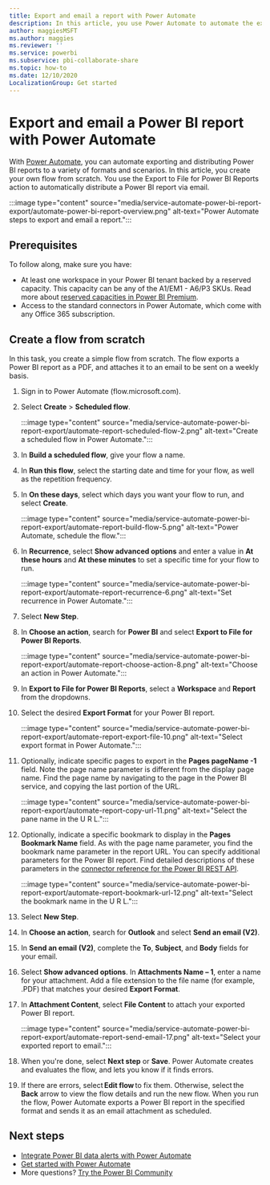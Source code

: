 ```yaml
---
title: Export and email a report with Power Automate
description: In this article, you use Power Automate to automate the export and distribution of Power BI reports in a variety of supported formats and scenarios.  
author: maggiesMSFT
ms.author: maggies
ms.reviewer: ''
ms.service: powerbi
ms.subservice: pbi-collaborate-share
ms.topic: how-to
ms.date: 12/10/2020
LocalizationGroup: Get started
---
```

# Export and email a Power BI report with Power Automate

With [Power Automate](/power-automate/getting-started), you can automate exporting and distributing Power BI reports to a variety of formats and scenarios. In this article, you create your own flow from scratch. You use the Export to File for Power BI Reports action to automatically distribute a Power BI report via email.

:::image type="content" source="media/service-automate-power-bi-report-export/automate-power-bi-report-overview.png" alt-text="Power Automate steps to export and email a report.":::

## Prerequisites  

To follow along, make sure you have:

- At least one workspace in your Power BI tenant backed by a reserved capacity. This capacity can be any of the A1/EM1 - A6/P3 SKUs. Read more about [reserved capacities in Power BI Premium](../admin/service-premium-what-is.md).
- Access to the standard connectors in Power Automate, which come with any Office 365 subscription.

## Create a flow from scratch 

In this task, you create a simple flow from scratch. The flow exports a Power BI report as a PDF, and attaches it to an email to be sent on a weekly basis.  

1. Sign in to Power Automate (flow.microsoft.com).
2. Select **Create** > **Scheduled flow**. 

    :::image type="content" source="media/service-automate-power-bi-report-export/automate-report-scheduled-flow-2.png" alt-text="Create a scheduled flow in Power Automate.":::

3. In **Build a scheduled flow**, give your flow a name. 
4. In **Run this flow**, select the starting date and time for your flow, as well as the repetition frequency.
5. In **On these days**, select which days you want your flow to run, and select **Create**.

    :::image type="content" source="media/service-automate-power-bi-report-export/automate-report-build-flow-5.png" alt-text="Power Automate, schedule the flow.":::

6. In **Recurrence**, select **Show advanced options** and enter a value in **At these hours** and **At these minutes** to set a specific time for your flow to run.
 
    :::image type="content" source="media/service-automate-power-bi-report-export/automate-report-recurrence-6.png" alt-text="Set recurrence in Power Automate.":::

7. Select **New Step**.
8. In **Choose an action**, search for **Power BI** and select **Export to File for Power BI Reports**.
 
    :::image type="content" source="media/service-automate-power-bi-report-export/automate-report-choose-action-8.png" alt-text="Choose an action in Power Automate.":::

9. In **Export to File for Power BI Reports**, select a **Workspace** and **Report** from the dropdowns.
10. Select the desired **Export Format** for your Power BI report.
 
    :::image type="content" source="media/service-automate-power-bi-report-export/automate-report-export-file-10.png" alt-text="Select export format in Power Automate.":::

11. Optionally, indicate specific pages to export in the **Pages pageName -1** field. Note the page name parameter is different from the display page name. Find the page name by navigating to the page in the Power BI service, and copying the last portion of the URL.
 
     :::image type="content" source="media/service-automate-power-bi-report-export/automate-report-copy-url-11.png" alt-text="Select the pane name in the U R L.":::

12. Optionally, indicate a specific bookmark to display in the **Pages Bookmark Name** field. As with the page name parameter, you find the bookmark name parameter in the report URL. You can specify additional parameters for the Power BI report. Find detailed descriptions of these parameters in the [connector reference for the Power BI REST API](/connectors/powerbi/#export-to-file-for-power-bi-reports).

    :::image type="content" source="media/service-automate-power-bi-report-export/automate-report-bookmark-url-12.png" alt-text="Select the bookmark name in the U R L.":::

13. Select **New Step**.
14. In **Choose an action**, search for **Outlook** and select **Send an email (V2)**.
15. In **Send an email (V2)**, complete the **To**, **Subject**, and **Body** fields for your email.
16. Select **Show advanced options**. In **Attachments Name – 1**, enter a name for your attachment. Add a file extension to the file name (for example, .PDF) that matches your desired **Export Format**.
17. In **Attachment Content**, select **File Content** to attach your exported Power BI report.  
 
    :::image type="content" source="media/service-automate-power-bi-report-export/automate-report-send-email-17.png" alt-text="Select your exported report to email.":::

18. When you're done, select **Next step** or **Save**. Power Automate creates and evaluates the flow, and lets you know if it finds errors.
1. If there are errors, select **Edit flow** to fix them. Otherwise, select the **Back** arrow to view the flow details and run the new flow.
    When you run the flow, Power Automate exports a Power BI report in the specified format and sends it as an email attachment as scheduled.  

## Next steps

- [Integrate Power BI data alerts with Power Automate](service-flow-integration.md)
- [Get started with Power Automate](/power-automate/getting-started/)
- More questions? [Try the Power BI Community](https://community.powerbi.com/)
